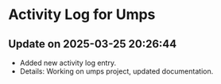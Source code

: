 # Activity Log for Umps

## Update on 2025-03-25 20:26:44
- Added new activity log entry.
- Details: Working on umps project, updated documentation.

